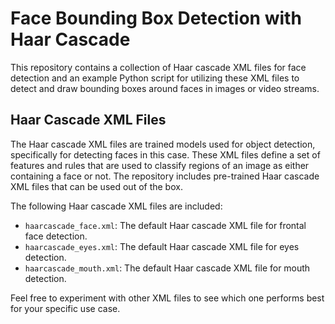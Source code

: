 # Face Bounding Box Detection with Haar Cascade

This repository contains a collection of Haar cascade XML files for face detection and an example Python script for utilizing these XML files to detect and draw bounding boxes around faces in images or video streams.

## Haar Cascade XML Files

The Haar cascade XML files are trained models used for object detection, specifically for detecting faces in this case. These XML files define a set of features and rules that are used to classify regions of an image as either containing a face or not. The repository includes pre-trained Haar cascade XML files that can be used out of the box.

The following Haar cascade XML files are included:

- `haarcascade_face.xml`: The default Haar cascade XML file for frontal face detection.
- `haarcascade_eyes.xml`: The default Haar cascade XML file for eyes detection.
- `haarcascade_mouth.xml`: The default Haar cascade XML file for mouth detection.
  
Feel free to experiment with other XML files to see which one performs best for your specific use case.
